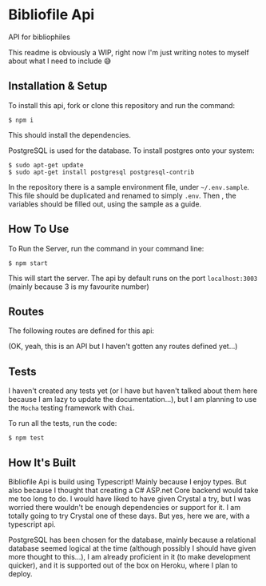# Bibliofile Api
API for bibliophiles

This readme is obviously a WIP, right now I'm just writing notes to myself about what I need to include 😅

## Installation & Setup

To install this api, fork or clone this repository and run the command:

```
$ npm i
```
This should install the dependencies.

PostgreSQL is used for the database. To install postgres onto your system:

```
$ sudo apt-get update
$ sudo apt-get install postgresql postgresql-contrib
```

In the repository there is a sample environment file, under `~/.env.sample`. This file should be duplicated and renamed to simply `.env`. Then , the variables should be filled out, using the sample as a guide.

## How To Use

To Run the Server, run the command in your command line:

```
$ npm start
```

This will start the server. The api by default runs on the port `localhost:3003` (mainly because 3 is my favourite number)

## Routes

The following routes are defined for this api:

(OK, yeah, this is an API but I haven't gotten any routes defined yet...)

## Tests

I haven't created any tests yet (or I have but haven't talked about them here because I am lazy to update the documentation...), but I am planning to use the `Mocha` testing framework with `Chai`.

To run all the tests, run the code:

```
$ npm test
```

## How It's Built

Bibliofile Api is build using Typescript! Mainly because I enjoy types. But also because I thought that creating a C# ASP.net Core backend would take me too long to do. I would have liked to have given Crystal a try, but I was worried there wouldn't be enough dependencies or support for it. I am totally going to try Crystal one of these days. But yes, here we are, with a typescript api.

PostgreSQL has been chosen for the database, mainly because a relational database seemed logical at the time (although possibly I should have given more thought to this...), I am already proficient in it (to make development quicker), and it is supported out of the box on Heroku, where I plan to deploy.